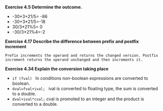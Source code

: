 **Exercise 4.5 Determine the outcome.**
- -30*3+21/5= -86
- -30+3*21/5=-18
- 30/3*21%5= 0
- -30/3*21%4=-2

**Exercise 4.17 Describe the difference between prefix and postfix increment**  

	Prefix increments the operand and returns the changed version. Postfix increment returns the operand unchanged and then increments it.

**Exercise 4.34 Explain the conversion taking place**
- ```if (fval) ``` In conditions non-boolean expressions are converted to boolean.
- ```dval=fval+ival; ``` ival is converted to floating type, the sum is converted to a double.
- ```dval+ival*cval;``` cval is promoted to an integer and the product is converted to a double.


